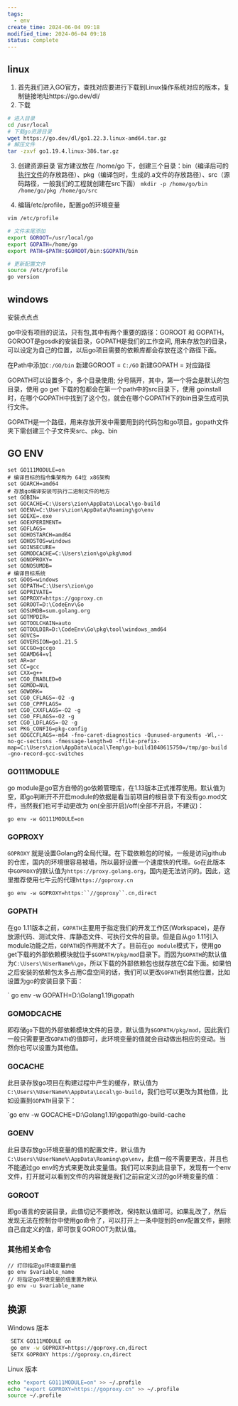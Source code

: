 ```yaml
---
tags:
  - env
create_time: 2024-06-04 09:18
modified_time: 2024-06-04 09:18
status: complete
---
```

## linux

1. 首先我们进入GO官方，查找对应要进行下载到Linux操作系统对应的版本，复制链接地址https://go.dev/dl/
2. 下载
```bash
# 进入目录
cd /usr/local
# 下载go资源目录
wget https://go.dev/dl/go1.22.3.linux-amd64.tar.gz
# 解压文件
tar -zxvf go1.19.4.linux-386.tar.gz
```

3. 创建资源目录
官方建议放在 /home/go 下，创建三个目录：bin（编译后可的[执行文件](https://so.csdn.net/so/search?q=%E6%89%A7%E8%A1%8C%E6%96%87%E4%BB%B6&spm=1001.2101.3001.7020)的存放路径）、pkg（编译包时，生成的.a文件的存放路径）、src（源码路径，一般我们的工程就创建在src下面）
`mkdir -p /home/go/bin /home/go/pkg /home/go/src`

4. 编辑/etc/profile，配置go的环境变量
```bash
vim /etc/profile

# 文件末尾添加
export GOROOT=/usr/local/go
export GOPATH=/home/go
export PATH=$PATH:$GOROOT/bin:$GOPATH/bin

# 更新配置文件
source /etc/profile
go version
```



## windows

安装点点点


go中没有项目的说法，只有包,其中有两个重要的路径：GOROOT 和 GOPATH。
GOROOT是gosdk的安装目录，GOPATH是我们的工作空间, 用来存放包的目录，可以设定为自己的位置，以后go项目需要的依赖库都会存放在这个路径下面。


在Path中添加`C:/GO/bin`
新建GOROOT = `C:/GO`
新建GOPATH = 对应路径

GOPATH可以设置多个，多个目录使用; 分号隔开，其中，第一个将会是默认的包目录，使用 go get 下载的包都会在第一个path中的src目录下，使用 goinstall时，在哪个GOPATH中找到了这个包，就会在哪个GOPATH下的bin目录生成可执行文件。

GOPATH是一个路径，用来存放开发中需要用到的代码包和go项目。gopath文件夹下需创建三个子文件夹src、pkg、bin


## GO ENV

```shell
set GO111MODULE=on
# 编译目标的指令集架构为 64位 x86架构
set GOARCH=amd64
# 存放go编译安装可执行二进制文件的地方
set GOBIN=
set GOCACHE=C:\Users\zion\AppData\Local\go-build
set GOENV=C:\Users\zion\AppData\Roaming\go\env
set GOEXE=.exe
set GOEXPERIMENT=
set GOFLAGS=
set GOHOSTARCH=amd64
set GOHOSTOS=windows
set GOINSECURE=
set GOMODCACHE=C:\Users\zion\go\pkg\mod
set GONOPROXY=
set GONOSUMDB=
# 编译目标系统
set GOOS=windows
set GOPATH=C:\Users\zion\go
set GOPRIVATE=
set GOPROXY=https://goproxy.cn
set GOROOT=D:\CodeEnv\Go
set GOSUMDB=sum.golang.org
set GOTMPDIR=
set GOTOOLCHAIN=auto
set GOTOOLDIR=D:\CodeEnv\Go\pkg\tool\windows_amd64
set GOVCS=
set GOVERSION=go1.21.5
set GCCGO=gccgo
set GOAMD64=v1
set AR=ar
set CC=gcc
set CXX=g++
set CGO_ENABLED=0
set GOMOD=NUL
set GOWORK=
set CGO_CFLAGS=-O2 -g
set CGO_CPPFLAGS=
set CGO_CXXFLAGS=-O2 -g
set CGO_FFLAGS=-O2 -g
set CGO_LDFLAGS=-O2 -g
set PKG_CONFIG=pkg-config
set GOGCCFLAGS=-m64 -fno-caret-diagnostics -Qunused-arguments -Wl,--no-gc-sections -fmessage-length=0 -ffile-prefix-map=C:\Users\zion\AppData\Local\Temp\go-build1040615750=/tmp/go-build -gno-record-gcc-switches
```

### GO111MODULE

go module是go官方自带的go依赖管理库，在1.13版本正式推荐使用。默认值为空，即go判断开不开启module的依据是看当前项目的根目录下有没有go.mod文件，当然我们也可手动更改为 on(全部开启)/off(全部不开启，不建议)：

`go env -w GO111MODULE=on`
### GOPROXY

`GOPROXY` 就是设置Golang的全局代理。在下载依赖包的时候，一般是访问github的仓库，国内的环境很容易被墙，所以最好设置一个速度快的代理。`Go`在此版本中`GOPROXY`的默认值为`https://proxy.golang.org`，国内是无法访问的。因此，这里推荐使用七牛云的代理`https://goproxy.cn`

`go env -w GOPROXY=https:``//goproxy``.cn,direct`


### GOPATH

在go 1.11版本之前，`GOPATH`主要用于指定我们的开发工作区(Workspace)，是存放源代码、测试文件、库静态文件、可执行文件的目录。但是自从go 1.11引入module功能之后，`GOPATH`的作用就不大了。目前在`go module`模式下，使用go get下载的外部依赖模块就位于`$GOPATH/pkg/mod`目录下。而因为`GOPATH`的默认值为`C:\Users\%UserName%\go`，所以下载的外部依赖包也就存放在C盘下面。如果怕之后安装的依赖包太多占用C盘空间的话，我们可以更改`GOPATH`到其他位置，比如设置为go的安装目录下面：

` go env -w GOPATH=D:\Golang1.19\gopath


### GOMODCACHE

即存储`go`下载的外部依赖模块文件的目录，默认值为`$GOPATH/pkg/mod`，因此我们一般只需要更改`GOPATH`的值即可，此环境变量的值就会自动做出相应的变动。当然你也可以设置为其他值。

### GOCACHE

此目录存放go项目在构建过程中产生的缓存，默认值为`C:\Users\%UserName%\AppData\Local\go-build`，我们也可以更改为其他值，比如设置到`GOPATH`目录下：

`go env -w GOCACHE=D:\Golang1.19\gopath\go-build-cache


### GOENV

此目录存放go环境变量的值的配置文件，默认值为`C:\Users\%UserName%\AppData\Roaming\go\env`，此值一般不需要更改，并且也不能通过go env的方式来更改此变量值。我们可以来到此目录下，发现有一个env文件，打开就可以看到文件的内容就是我们之前自定义过的go环境变量的值：

### GOROOT

即go语言的安装目录，此值切记不要修改，保持默认值即可。如果乱改了，然后发现无法在控制台中使用go命令了，可以打开上一条中提到的env配置文件，删除自己自定义的值，即可恢复GOROOT为默认值。

### 其他相关命令

```shell
// 打印指定go环境变量的值
go env $variable_name
// 将指定go环境变量的值重置为默认
go env -u $variable_name
```

## 换源

Windows 版本
```bash
 SETX GO111MODULE on    
 go env -w GOPROXY=https://goproxy.cn,direct
 SETX GOPROXY https://goproxy.cn,direct
```

Linux 版本
```bash
echo "export GO111MODULE=on" >> ~/.profile
echo "export GOPROXY=https://goproxy.cn" >> ~/.profile
source ~/.profile
```


